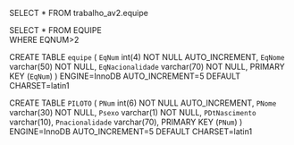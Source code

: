 SELECT * FROM trabalho_av2.equipe

SELECT * FROM EQUIPE<br>
WHERE EQNUM>2




CREATE TABLE `equipe` (
  `EqNum` int(4) NOT NULL AUTO_INCREMENT,
  `EqNome` varchar(50) NOT NULL,
  `EqNacionalidade` varchar(70) NOT NULL,
  PRIMARY KEY (`EqNum`)
) ENGINE=InnoDB AUTO_INCREMENT=5 DEFAULT CHARSET=latin1



CREATE TABLE `PILOTO` (
  `PNum` int(6) NOT NULL AUTO_INCREMENT,
  `PNome` varchar(30) NOT NULL,
  `Psexo` varchar(1) NOT NULL,
  `PDtNascimento` varchar(10),
  `Pnacionalidade` varchar(70),
  PRIMARY KEY (`PNum`)
) ENGINE=InnoDB AUTO_INCREMENT=5 DEFAULT CHARSET=latin1
